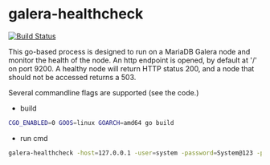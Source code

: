 galera-healthcheck
==================

[![Build Status](https://travis-ci.org/cloudfoundry-incubator/galera-healthcheck.svg?branch=master)](https://travis-ci.org/cloudfoundry-incubator/galera-healthcheck)


This go-based process is designed to run on a MariaDB Galera node and monitor the health of the node.
An http endpoint is opened, by default at '/' on port 9200.
A healthy node will return HTTP status 200, and a node that should not be accessed returns a 503.

Several commandline flags are supported (see the code.)

- build

```bash
CGO_ENABLED=0 GOOS=linux GOARCH=amd64 go build
```

- run cmd

```bash
galera-healthcheck -host=127.0.0.1 -user=system -password=System@123 -port=8081 -availWhenDonor=true -availWhenReadOnly=true -pidfile=/var/run/galera-healthcheck-2.pid
```

